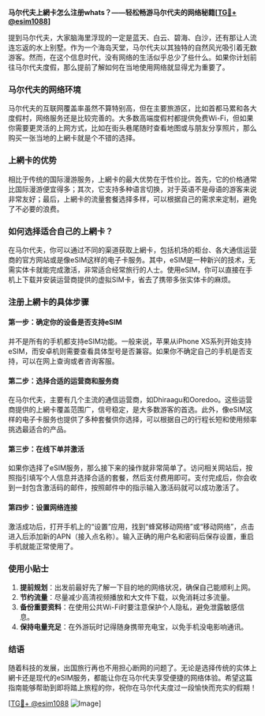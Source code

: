 **马尔代夫上網卡怎么注册whats？——轻松畅游马尔代夫的网络秘籍[[TG💪+ @esim1088](https://t.me/s/esim1088)]**

提到马尔代夫，大家脑海里浮现的一定是蓝天、白云、碧海、白沙，还有那让人流连忘返的水上别墅。作为一个海岛天堂，马尔代夫以其独特的自然风光吸引着无数游客。然而，在这个信息时代，没有网络的生活似乎总少了些什么。如果你计划前往马尔代夫度假，那么提前了解如何在当地使用网络就显得尤为重要了。

### 马尔代夫的网络环境

马尔代夫的互联网覆盖率虽然不算特别高，但在主要旅游区，比如首都马累和各大度假村，网络服务还是比较完善的。大多数高端度假村都提供免费Wi-Fi，但如果你需要更灵活的上网方式，比如在街头巷尾随时查看地图或与朋友分享照片，那么购买一张当地的上網卡就是个不错的选择。

### 上網卡的优势

相比于传统的国际漫游服务，上網卡的最大优势在于性价比。首先，它的价格通常比国际漫游便宜得多；其次，它支持多种语言切换，对于英语不是母语的游客来说非常友好；最后，上網卡的流量套餐选择多样，可以根据自己的需求来定制，避免了不必要的浪费。

### 如何选择适合自己的上網卡？

在马尔代夫，你可以通过不同的渠道获取上網卡，包括机场的柜台、各大通信运营商的官方网站或是像eSIM这样的电子卡服务。其中，eSIM是一种新兴的技术，无需实体卡就能完成激活，非常适合经常旅行的人士。使用eSIM，你可以直接在手机上下载并安装运营商提供的虚拟SIM卡，省去了携带多张实体卡的麻烦。

### 注册上網卡的具体步骤

#### 第一步：确定你的设备是否支持eSIM

并不是所有的手机都支持eSIM功能。一般来说，苹果从iPhone XS系列开始支持eSIM，而安卓机则需要查看具体型号是否兼容。如果你不确定自己的手机是否支持，可以在网上查询或者咨询客服。

#### 第二步：选择合适的运营商和服务商

在马尔代夫，主要有几个主流的通信运营商，如Dhiraagu和Ooredoo。这些运营商提供的上網卡覆盖范围广，信号稳定，是大多数游客的首选。此外，像eSIM这样的电子卡服务也提供了多种套餐供你选择，可以根据自己的行程长短和使用频率挑选最适合的产品。

#### 第三步：在线下单并激活

如果你选择了eSIM服务，那么接下来的操作就非常简单了。访问相关网站后，按照指引填写个人信息并选择合适的套餐，然后支付费用即可。支付完成后，你会收到一封包含激活码的邮件，按照邮件中的指示输入激活码就可以成功激活了。

#### 第四步：设置网络连接

激活成功后，打开手机上的“设置”应用，找到“蜂窝移动网络”或“移动网络”，点击进入后添加新的APN（接入点名称）。输入正确的用户名和密码后保存设置，重启手机就能正常使用了。

### 使用小贴士

1. **提前规划**：出发前最好先了解一下目的地的网络状况，确保自己能顺利上网。
2. **节约流量**：尽量减少高清视频播放和大文件下载，以免消耗过多流量。
3. **备份重要资料**：在使用公共Wi-Fi时要注意保护个人隐私，避免泄露敏感信息。
4. **保持电量充足**：在外游玩时记得随身携带充电宝，以免手机没电影响通讯。

### 结语

随着科技的发展，出国旅行再也不用担心断网的问题了。无论是选择传统的实体上網卡还是现代的eSIM服务，都能让你在马尔代夫享受便捷的网络体验。希望这篇指南能够帮助到即将踏上旅程的你，祝你在马尔代夫度过一段愉快而充实的假期！

[[TG💪+ @esim1088](https://t.me/s/esim1088) ![Image](https://i.postimg.cc/4NQfJmqS/Snipaste-2025-05-13-00-14-12.png)]